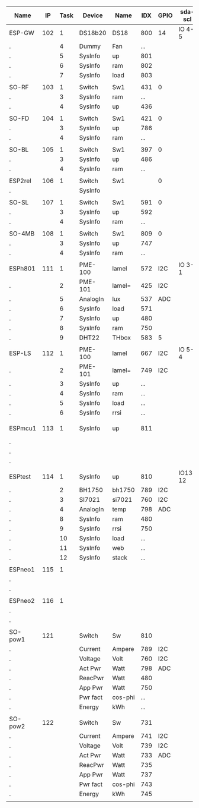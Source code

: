 Name    |IP |Task|Device|Name    |IDX |GPIO|sda-scl| Mac Number      |Build
--------|---|----|------|--------|----|----|-------|-----------------|----
ESP-GW  |102|1 |DS18b20 |DS18 	|800 |14  |IO 4-5 |5C:CF:7F:41:32:AD|148
.       |   |4 |Dummy   |Fan  	|... |    |
.       |   |5 |SysInfo |up     |801 |
.       |   |6 |SysInfo |ram  	|802 |
.  	    |   |7 |SysInfo |load   |803 |	  |
|||||||
SO-RF   |103|1 |Switch  |Sw1  	|431 |0   |       |5C:CF:7F:0C:D7:CA|145
.       |   |3 |SysInfo |ram  	|... |    |
.  	    |   |4 |SysInfo |up     |436 |	  |
|||||||
SO-FD   |104|1 |Switch  |Sw1    |421 |0   |       |5C:CF:7F:81:47:8B|145
.       |   |3 |SysInfo |up     |786 |    |
.  		  |   |4 |SysInfo |ram  	|... |
|||||||
SO-BL   |105|1 |Switch  |Sw1    |397 |0   |       |5C:CF:7F:81:4B:C4|145
.       |   |3 |SysInfo |up     |486 |    |
.  		  |   |4 |SysInfo |ram  	|... |	
|||||||
ESP2rel |106|1 |Switch  |Sw1    |    |0   |       |60:01:94:0E:60:61|xxx
.  		  |   |  |SysInfo |     	|    |	  |
|||||||
SO-SL   |107|1 |Switch  |Sw1    |591 |0   |       |5C:CF:7F:0C:B1:C0|145
.       |   |3 |SysInfo |up     |592 |	  |
.  	    |   |4 |SysInfo |ram    |... |	  |
|||||||
SO-4MB  |108|1 |Switch  |Sw1    |809 |0   |       |5C:CF:7F:0C:B4:4C|148
.  	    |   |3 |SysInfo |up     |747 |	  |
.  	    |   |4 |SysInfo |ram    |... |	  |
|||||||
ESPh801 |111|1 |PME-100 |lamel  |572 |I2C |IO 3-1 |5C:CF:7F:16:DC:70|147
.       |   |2 |PME-101 |lamel= |425 |I2C |
.       |   |5 |AnalogIn|lux    |537 |ADC |
.       |   |6 |SysInfo |load   |571 |    |
.       |   |7 |SysInfo |up     |480 |	  |
.  	    |   |8 |SysInfo |ram    |750 |	  |
.  	    |   |9 |DHT22   |THbox  |583 |5   |
|||||||
ESP-LS  |112|1 |PME-100 |lamel  |667 |I2C |IO 5-4 |CC:50:E3:4B:CC:8A|148
.       |   |2 |PME-101 |lamel= |749 |I2C |
.       |   |3 |SysInfo |up     |... |    |
.       |   |4 |SysInfo |ram    |... |    |
.       |   |5 |SysInfo |load   |... |    |
.       |   |6 |SysInfo |rrsi   |... |	  |
|||||||
ESPmcu1 |113|1 |SysInfo |up     |811 |    |       |5C:CF:7F:13:8C:E4|mega 20191123
.       |   |  |          |       |    |	  |
.       |
.       |
|||||||
ESPtest |114|1 |SysInfo |up     |810 |    |IO13-12|5C:CF:7F:19:68:B7|mega 20191208
.       |   |2 |BH1750  |bh1750 |789 |I2C |
.       |   |3 |SI7021  |si7021 |760 |I2C |
.  	    |   |4 |AnalogIn|temp   |798 |ADC |
.       |   |8 |SysInfo |ram    |480 |
.       |   |9 |SysInfo |rrsi   |750 |
.  	    |   |10|SysInfo |load   |... |
.  	    |   |11|SysInfo |web    |... |
.  	    |   |12|SysInfo |stack  |... |
|||||||
ESPneo1 |115|1 |        |       |    |    |       |A4:CF:12:C9:A0:BD|148
.       |   |  |        |     	|    |	  |
.       |   |  |        |     	|    |	  |
|||||||
ESPneo2 |116|1 |        |       |    |    |       |CC:50:E3:7C:EB:93|148
.       |   |  |        |     	|    |	  |
.       |   |  |        |     	|    |	  |
|||||||
SO-pow1 |121|  |Switch  |Sw     |810 |    |       |5C:CF:7F:92:CC:05|Espurna 1.13.3
.       |   |  |Current |Ampere |789 |I2C |
.       |   |  |Voltage |Volt   |760 |I2C |
.       |   |  |Act Pwr	|Watt   |798 |ADC |
.       |   |  |ReacPwr |Watt   |480 |	  |
.       |   |  |App Pwr |Watt   |750 |	  |
.  	    |   |  |Pwr fact|cos-phi|... |    |
.  	    |   |  |Energy  |kWh    |... |    |
|||||||
SO-pow2 |122|  |Switch  |Sw     |731 |    |       |5C:CF:7F:92:DC:B7|Espurna 1.13.3
.       |   |  |Current |Ampere |741 |I2C |
.       |   |  |Voltage |Volt   |739 |I2C |
.       |   |  |Act Pwr	|Watt   |733 |ADC |
.       |   |  |ReacPwr |Watt   |735 |	  |
.       |   |  |App Pwr |Watt   |737 |	  |
.  	    |   |  |Pwr fact|cos-phi|743 |    |
.  	    |   |  |Energy  |kWh    |745 |    |
|||||||
